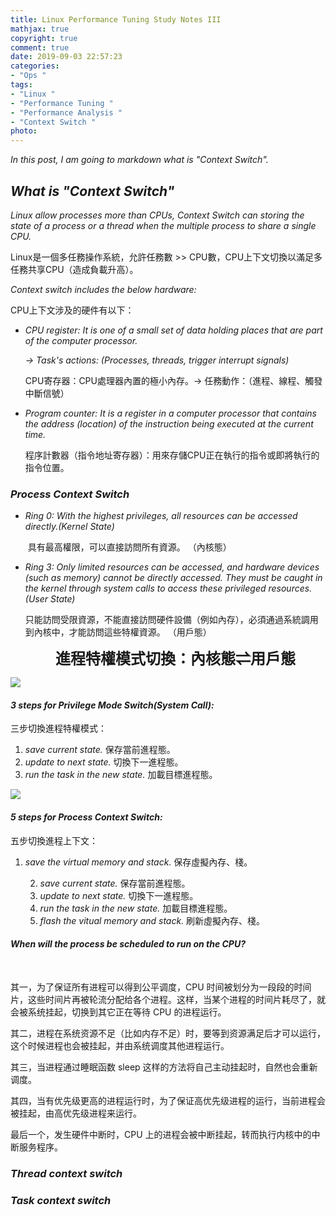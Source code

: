 ```yaml
---
title: Linux Performance Tuning Study Notes III
mathjax: true
copyright: true
comment: true
date: 2019-09-03 22:57:23
categories:
- "Ops "
tags:
- "Linux "
- "Performance Tuning "
- "Performance Analysis "
- "Context Switch "
photo:
---
```


*In this post, I am going to markdown what is "Context Switch".*

## *What is "Context Switch"*

*Linux allow processes more than CPUs, Context Switch can storing the state of a process or a thread when the multiple process to share a single CPU.*

Linux是一個多任務操作系統，允許任務數 >> CPU數，CPU上下文切換以滿足多任務共享CPU（造成負載升高）。

*Context switch includes the below hardware:*

CPU上下文涉及的硬件有以下：

- *CPU register: It is one of a small set of data holding places that are part of the computer processor.*

  *→ Task's actions: (Processes, threads, trigger interrupt signals)*

  CPU寄存器：CPU處理器內置的極小內存。→ 任務動作：（進程、線程、觸發中斷信號）

- *Program counter: It is a register in a computer processor that contains the address (location) of the instruction being executed at the current time.*

  程序計數器（指令地址寄存器）：用來存儲CPU正在執行的指令或即將執行的指令位置。

### *Process Context Switch*

- *Ring 0: With the highest privileges, all resources can be accessed directly.(Kernel State)*

  ​            具有最高權限，可以直接訪問所有資源。 （內核態）

- *Ring 3: Only limited resources can be accessed, and hardware devices (such as memory) cannot be directly accessed. They must be caught in the kernel through system calls to access these privileged resources.(User State)*

  ​            只能訪問受限資源，不能直接訪問硬件設備（例如內存），必須通過系統調用到內核中，才能訪問這些特權資源。 （用戶態）
  
  
  
  <center><font size="5"><B>進程特權模式切換：內核態⇌用戶態</B></font></center>

![](https://img.madebug.net/m4d3bug/images-of-website/master/blog/20200411113307.png?raw=true)

#### *3 steps for Privilege Mode Switch(System Call):*

三步切換進程特權模式：

1. *save current state.* 保存當前進程態。
2. *update to next state.* 切換下一進程態。
3. *run the task in the new state.* 加載目標進程態。

![](https://img.madebug.net/m4d3bug/images-of-website/master/blog/20200411113347.png?raw=true)

#### *5 steps for Process Context Switch:*

五步切換進程上下文：

1. *save the virtual memory and stack.* 保存虛擬內存、棧。

 	2. *save current state.* 保存當前進程態。
 	3. *update to next state.* 切換下一進程態。
 	4. *run the task in the new state.* 加載目標進程態。
 	5. *flash the vitual memory and stack.* 刷新虛擬內存、棧。

#### *When will the process be scheduled to run on the CPU?*

​	

其一，为了保证所有进程可以得到公平调度，CPU 时间被划分为一段段的时间片，这些时间片再被轮流分配给各个进程。这样，当某个进程的时间片耗尽了，就会被系统挂起，切换到其它正在等待 CPU 的进程运行。

其二，进程在系统资源不足（比如内存不足）时，要等到资源满足后才可以运行，这个时候进程也会被挂起，并由系统调度其他进程运行。

其三，当进程通过睡眠函数 sleep 这样的方法将自己主动挂起时，自然也会重新调度。

其四，当有优先级更高的进程运行时，为了保证高优先级进程的运行，当前进程会被挂起，由高优先级进程来运行。

最后一个，发生硬件中断时，CPU 上的进程会被中断挂起，转而执行内核中的中断服务程序。

### *Thread context switch*



### *Task context switch*